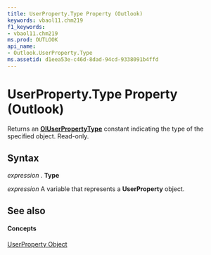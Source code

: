 ```yaml
---
title: UserProperty.Type Property (Outlook)
keywords: vbaol11.chm219
f1_keywords:
- vbaol11.chm219
ms.prod: OUTLOOK
api_name:
- Outlook.UserProperty.Type
ms.assetid: d1eea53e-c46d-8dad-94cd-9338091b4ffd
---
```



# UserProperty.Type Property (Outlook)

Returns an  **[OlUserPropertyType](oluserpropertytype-enumeration-outlook.md)** constant indicating the type of the specified object. Read-only.


## Syntax

 _expression_ . **Type**

 _expression_ A variable that represents a **UserProperty** object.


## See also


#### Concepts


[UserProperty Object](userproperty-object-outlook.md)

